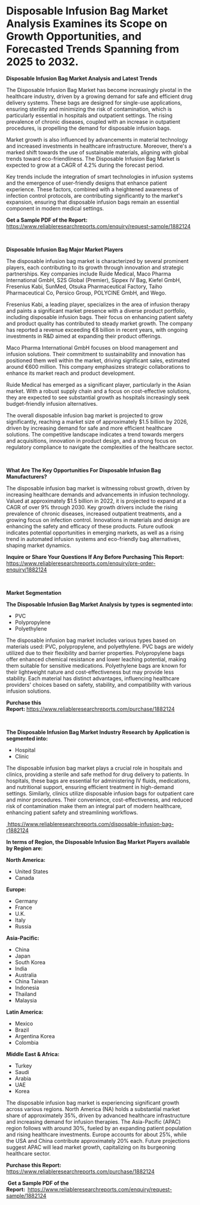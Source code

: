 <p><h1>Disposable Infusion Bag Market Analysis Examines its Scope on Growth Opportunities, and Forecasted Trends Spanning from 2025 to 2032.</h1></p><p><strong>Disposable Infusion Bag Market Analysis and Latest Trends</strong></p>
<p><p>The Disposable Infusion Bag Market has become increasingly pivotal in the healthcare industry, driven by a growing demand for safe and efficient drug delivery systems. These bags are designed for single-use applications, ensuring sterility and minimizing the risk of contamination, which is particularly essential in hospitals and outpatient settings. The rising prevalence of chronic diseases, coupled with an increase in outpatient procedures, is propelling the demand for disposable infusion bags.</p><p>Market growth is also influenced by advancements in material technology and increased investments in healthcare infrastructure. Moreover, there's a marked shift towards the use of sustainable materials, aligning with global trends toward eco-friendliness. The Disposable Infusion Bag Market is expected to grow at a CAGR of 4.2% during the forecast period. </p><p>Key trends include the integration of smart technologies in infusion systems and the emergence of user-friendly designs that enhance patient experience. These factors, combined with a heightened awareness of infection control protocols, are contributing significantly to the market's expansion, ensuring that disposable infusion bags remain an essential component in modern medical settings.</p></p>
<p><strong>Get a Sample PDF of the Report:&nbsp;</strong> <a href="https://www.reliableresearchreports.com/enquiry/request-sample/1882124?utm_campaign=3494&utm_medium=2&utm_source=Github&utm_content=ia&utm_term=16042025&utm_id=disposable-infusion-bag">https://www.reliableresearchreports.com/enquiry/request-sample/1882124</a></p>
<p>&nbsp;</p>
<p><strong>Disposable Infusion Bag Major Market Players</strong></p>
<p><p>The disposable infusion bag market is characterized by several prominent players, each contributing to its growth through innovation and strategic partnerships. Key companies include Ruide Medical, Maco Pharma International GmbH, S2S Global (Premier), Sippex IV Bag, Kiefel GmbH, Fresenius Kabi, SunMed, Otsuka Pharmaceutical Factory, Taiho Pharmaceutical Co, Persico Group, POLYCINE GmbH, and Wego.</p><p>Fresenius Kabi, a leading player, specializes in the area of infusion therapy and paints a significant market presence with a diverse product portfolio, including disposable infusion bags. Their focus on enhancing patient safety and product quality has contributed to steady market growth. The company has reported a revenue exceeding €8 billion in recent years, with ongoing investments in R&D aimed at expanding their product offerings.</p><p>Maco Pharma International GmbH focuses on blood management and infusion solutions. Their commitment to sustainability and innovation has positioned them well within the market, driving significant sales, estimated around €600 million. This company emphasizes strategic collaborations to enhance its market reach and product development.</p><p>Ruide Medical has emerged as a significant player, particularly in the Asian market. With a robust supply chain and a focus on cost-effective solutions, they are expected to see substantial growth as hospitals increasingly seek budget-friendly infusion alternatives.</p><p>The overall disposable infusion bag market is projected to grow significantly, reaching a market size of approximately $1.5 billion by 2026, driven by increasing demand for safe and more efficient healthcare solutions. The competitive landscape indicates a trend towards mergers and acquisitions, innovation in product design, and a strong focus on regulatory compliance to navigate the complexities of the healthcare sector.</p></p>
<p>&nbsp;</p>
<p><strong>What Are The Key Opportunities For Disposable Infusion Bag Manufacturers?</strong></p>
<p><p>The disposable infusion bag market is witnessing robust growth, driven by increasing healthcare demands and advancements in infusion technology. Valued at approximately $1.5 billion in 2022, it is projected to expand at a CAGR of over 9% through 2030. Key growth drivers include the rising prevalence of chronic diseases, increased outpatient treatments, and a growing focus on infection control. Innovations in materials and design are enhancing the safety and efficacy of these products. Future outlook indicates potential opportunities in emerging markets, as well as a rising trend in automated infusion systems and eco-friendly bag alternatives, shaping market dynamics.</p></p>
<p><strong>Inquire or Share Your Questions If Any Before Purchasing This Report:</strong> <a href="https://www.reliableresearchreports.com/enquiry/pre-order-enquiry/1882124?utm_campaign=3494&utm_medium=2&utm_source=Github&utm_content=ia&utm_term=16042025&utm_id=disposable-infusion-bag">https://www.reliableresearchreports.com/enquiry/pre-order-enquiry/1882124</a></p>
<p>&nbsp;</p>
<p><strong>Market Segmentation</strong></p>
<p><strong>The Disposable Infusion Bag Market Analysis by types is segmented into:</strong></p>
<p><ul><li>PVC</li><li>Polypropylene</li><li>Polyethylene</li></ul></p>
<p><p>The disposable infusion bag market includes various types based on materials used: PVC, polypropylene, and polyethylene. PVC bags are widely utilized due to their flexibility and barrier properties. Polypropylene bags offer enhanced chemical resistance and lower leaching potential, making them suitable for sensitive medications. Polyethylene bags are known for their lightweight nature and cost-effectiveness but may provide less stability. Each material has distinct advantages, influencing healthcare providers' choices based on safety, stability, and compatibility with various infusion solutions.</p></p>
<p><strong>Purchase this Report:&nbsp;</strong><a href="https://www.reliableresearchreports.com/purchase/1882124?utm_campaign=3494&utm_medium=2&utm_source=Github&utm_content=ia&utm_term=16042025&utm_id=disposable-infusion-bag">https://www.reliableresearchreports.com/purchase/1882124</a></p>
<p>&nbsp;</p>
<p><strong>The Disposable Infusion Bag Market Industry Research by Application is segmented into:</strong></p>
<p><ul><li>Hospital</li><li>Clinic</li></ul></p>
<p><p>The disposable infusion bag market plays a crucial role in hospitals and clinics, providing a sterile and safe method for drug delivery to patients. In hospitals, these bags are essential for administering IV fluids, medications, and nutritional support, ensuring efficient treatment in high-demand settings. Similarly, clinics utilize disposable infusion bags for outpatient care and minor procedures. Their convenience, cost-effectiveness, and reduced risk of contamination make them an integral part of modern healthcare, enhancing patient safety and streamlining workflows.</p></p>
<p><a href="https://www.reliableresearchreports.com/disposable-infusion-bag-r1882124?utm_campaign=3494&utm_medium=2&utm_source=Github&utm_content=ia&utm_term=16042025&utm_id=disposable-infusion-bag">&nbsp;https://www.reliableresearchreports.com/disposable-infusion-bag-r1882124</a></p>
<p><strong>In terms of Region, the Disposable Infusion Bag Market Players available by Region are:</strong></p>
<p>
    <p> <strong> North America: </strong>
        <ul>
            <li>United States</li>
            <li>Canada</li>
        </ul>
        </p> 
    <p> <strong> Europe: </strong>
        <ul>
            <li>Germany</li>
            <li>France</li>
            <li>U.K.</li>
            <li>Italy</li>
            <li>Russia</li>
        </ul>
        </p> 
    <p> <strong> Asia-Pacific: </strong>
        <ul>
            <li>China</li>
            <li>Japan</li>
            <li>South Korea</li>
            <li>India</li>
            <li>Australia</li>
            <li>China Taiwan</li>
            <li>Indonesia</li>
            <li>Thailand</li>
            <li>Malaysia</li>
        </ul>
        </p> 
    <p> <strong> Latin America: </strong>
        <ul>
            <li>Mexico</li>
            <li>Brazil</li>
            <li>Argentina Korea</li>
            <li>Colombia</li>
        </ul>
        </p> 
    <p> <strong> Middle East & Africa: </strong>
        <ul>
            <li>Turkey</li>
            <li>Saudi</li>
            <li>Arabia</li>
            <li>UAE</li>
            <li>Korea</li>
        </ul>
    </p>
    </p>
<p><p>The disposable infusion bag market is experiencing significant growth across various regions. North America (NA) holds a substantial market share of approximately 35%, driven by advanced healthcare infrastructure and increasing demand for infusion therapies. The Asia-Pacific (APAC) region follows with around 30%, fueled by an expanding patient population and rising healthcare investments. Europe accounts for about 25%, while the USA and China contribute approximately 20% each. Future projections suggest APAC will lead market growth, capitalizing on its burgeoning healthcare sector.</p></p>
<p><strong>Purchase this Report: </strong><a href="https://www.reliableresearchreports.com/purchase/1882124?utm_campaign=3494&utm_medium=2&utm_source=Github&utm_content=ia&utm_term=16042025&utm_id=disposable-infusion-bag">https://www.reliableresearchreports.com/purchase/1882124</a></p>
<p>&nbsp;<strong>Get a Sample PDF of the Report:&nbsp;&nbsp;</strong><a href="https://www.reliableresearchreports.com/enquiry/request-sample/1882124?utm_campaign=3494&utm_medium=2&utm_source=Github&utm_content=ia&utm_term=16042025&utm_id=disposable-infusion-bag">https://www.reliableresearchreports.com/enquiry/request-sample/1882124</a></p>
<p><strong></strong></p>
<p><p></p><p></p><p></p></p>